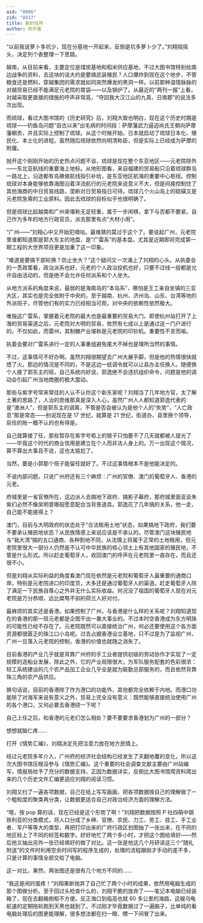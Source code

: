 ```yaml
---
aid: "0006"
zid: "0437"
title: 新的任所
author: 吹牛者
---
```


“以前我说萝卜多坑少，现在分基地一开起来，反倒是坑多萝卜少了。”刘翔摇摇头，决定列个表整理一下思路。

越南，从目前来看，主要定位是煤炭基地和稻米供应基地，不过大图书馆特别给南边战争的资料，去这块的话大约是要搞武装殖民？人口爆炸到现在这个地步，不管粮食还是燃料，穿越集团的需求就如同突然爆发的黑洞一样。以前那种温情脉脉的对越贸易已经不能满足元老院的胃袋――以及锅炉了。从最近的“两刊一报”上看，对越采取更直接的措施的呼声非常高，“夺回我大汉江山的九真、日南郡”的说法多次出现。

而琉球，看过大图书馆的《历史研究》后，刘翔大致也明白，现在这个历史时期是琉球――钓鱼岛问题“自古以来”出毛病的时间段：萨摩藩武力逼迫尚氏王朝向萨摩藩朝贡，并且实际上控制了琉球。从这个时候开始，日本就启动了琉球日本化、殖民化、本土化的进程。虽然随后琉球依然向明清称臣，但是实际上已经成为萨摩的附庸。

抛开这个刚刚开始的历史热点问题不谈，琉球是现在整个东亚地区――元老院除外――东北亚航线的重要海上地标。从地形图看，来自福建的贸易船只沿着琉球群岛一路北上，沿途都有岛礁做航线指引补给，是东亚地区航海的重要中心枢纽。控制琉球对本身能够依靠海图沿着洋流航行的元老院来说意义不大，但是间接控制住了其他海商的中日贸易线路，垄断对日贸易指日可待。琉球几个火山岛上的硫磺又是元老院急需的工业原料。因此去琉球的目标似乎也很明确了。

但是琉球比起越南和广州来堪称无足轻重，属于一步闲棋，拿下与否都不要紧。自己作为多年的地方行政官员，派去那里有点“大材小用”。

“广州――”刘翔心中又开始犯嘀咕。最难猜的莫过于这个了。要说起广州，元老院里谁都知道那是郭大东主的地盘，是“广雷系”的基本盘。尤其是近期即将完成第一期工程的大世界项目更是加重了这一印象。

“难道是要搞干部轮换？防止坐大？”这个疑问又一次涌上了刘翔的心头。从执委会的一贯政策看，政治派系也好，元老的个人政治投机也好，只要不过线一般都是允许自由活动的，但是绝不会允许任何派系和个人坐大。

从地方派系的角度来说，最弱的是海南岛的“本岛系”，哪怕是王工亲自坐镇的三亚大区，其实也是完全依附于中央的，至于越南、杭州、济州岛、山东、台湾等地的外派班子，尽管他们有的实力已经相当可观，对中央的依赖性依然极大。

唯独这广雷系，掌握着元老院的最大也是最重要的贸易大门。即使杭州站打开了上海的贸易渠道之后，元老院对大明的贸易，依然有七成以上是通过这一门户进行的。不仅如此，而雷州，其制糖产业堪称是元老院的印钞机。重要性不言而喻。

执委会要对广雷系进行一定的人事重组避免尾大不掉也是理所当然的事情。

不过，这事情可不好办啊。虽然刘翔很期望去广州大展手脚，但是他的热情很快就熄了火。那边的情况是不同的，不是这边一纸调令就可以让县办主任换人。随便换个人接了郭东主的班，自己系统内好说，郭逸绝不会违抗组织命令，问题是他的调动会引起广州当地商圈的极大震动。

那些与紫字号常来常往的人认不认你这个新东家呢？刘翔当了几年地方官，太了解土著的思路了，人治的思维那真是深入人心，虽然广州人人都知道郭逸代表的是“澳洲人”，但是郭东主的调离，不管是否会被认为是他个人的“失势”，“人亡政息”那是常态――别说现在是 17 世纪，就算是 21 世纪，街道办、县里换个领导，前任的账一概不认的也有得是。

自己就算接了任，那些暂存在紫字号柜上的银子只怕要不了几天就都被人提光了――毕竟这个时代的商业信用是建立在个人而非法人身上的。万一出现这个情况，算不算出大事且不说，这也太尴尬了。

当然，要是小郭那个班子能留任就好了。不过这事情根本不是他能决定的。

不说内部问题，只说广州府还有三个麻烦：广州的官僚、澳门的葡萄牙人、香港的元老。

府城里是一省官僚所在，这边派人去搞地下政府、搞影子幕府，那府城里面衮衮朱紫们必然不像吴明晋哪般愿意配合当背景道具。郭逸花了几年搞的关系，他一走，自己能不能接得上？

澳门，目前与大明政府的状态处于“合法租用土地”状态，如果搞地下政府，我们要不要承认殖民地状态？从民族情感上来说应该是不承认的。尽管澳门这块殖民地与“我大清”搞的五口通商、各种割地不同，从法理上将属于正常的土地租用，但元老院里很大一部分人仍然是不认可中华民族的核心领土上有其他国家的殖民地，不管是什么形式。所以赶走葡萄牙人，收回澳门的呼声在元老院里一直存在，而且还很不小。

但是刘翔从实际利益的角度看澳门现在依然是元老院和葡萄牙人最重要的通商口岸。特别是元老院进口的印度货，大多还是通过葡萄牙人的渠道。赶走葡萄牙人除了满足一下民族自尊心之外并无什么实际收益。何况没了祖国的葡萄牙人现在对元老院是万分恭顺，远比桀骜不驯的荷兰人好对付。

最麻烦的其实还是香港。如果控制了广州，与香港是什么样的关系呢？刘翔知道现在的香港的那一班元老都是企图干出一番大事业的。不过本时空香港成为东方明珠的可能性已经不存在了。元老院既然可以直接统治广州，何必还要使用这个各方面资源都很匮乏的珠江口小岛呢。过去占据香港设立基地，只不过是为了监视广州，广州一旦落入元老院的控制，香港的价值也就随之消失了。

目前香港的产业几乎就是背靠广州府的手工业者提供初级的劳动协作才实现了一定规模的造船业发展，除此之外，它的产业局限很大，为军队服务配套的色彩很浓：轻工系统建设的几个农产品加工企业几乎全是就为联勤总部服务的，而且依然背靠珠三角的农产品供应。

换句话说，目前的香港除了作为港口的功能外，其他都完全依赖于内地。而港口功能除了对海军来说有意义之外，贸易上完全没有意义：既然能够直接统治使用广州的各个港口，又何必要去香港绕一下呢？

自己上任之后，和香港的元老们怎么相处？要不要要求香港划为广州的一部分？

想想就脑仁疼……

打开《情势汇编》，刘翔决定先把注意力放在地方民情上。

经过元老院多年介入，广州府的经济社会结构已经发生了天翻地覆的变化，所以这次大图书馆压根没参与《情势汇编》。这个重要的社会调查文献主要由广州站编写，情报局给予了充分的数据支持。正因为数据详实，反倒比大图书馆爬资料爬出来的几个历史文件汇编更适应刘翔的阅读习惯。

刘翔又扫了一遍各项数据，自己在纸上写写画画，把各项数据按自己的理解做了一个粗粒度的聚类再分类，让数据更适合自己对政治经济方面的理解方法。

“嗯，按 pop 算的话，现在已经是这个形势了啊！”刘翔把数据按照 P 社四萌中钢铁利亚的分类模式，将人口分成了乡绅、官僚、农民、力工、劳工、技工、手工业者、军户等等大的类型，再把打印出来的广府行政区划图抽了一张出来，在不同的地区标上了不同的标签和数字。好好地忙了两个多小时，才把这个图给填好――然后他又抽出另外一张已经填好的做了对比。这一张是他这几个月研读这三个“随礼附送”的文件时利用空余时间写的程序生成的，处理的流程跟刚才手动的差不多，只是计算的事情全部交给了电脑。

这一对比，果然，两张图还是很有几个地方不同的……

“我这是闲的蛋疼！”刘翔果断抛弃了自己忙了两个小时的成果，依然用电脑生成的那个图做分析。至于回过头检查什么的，刘翔干脆的放弃了――笔记本电脑已经装箱了，现在去翻箱倒柜不方便。反正海口到临高也就 60 多公里的海路，这艘乌龟航速的定期拖轮跑到天黑也就到了。不过刚才毕竟数据过了一遍脑子，比单纯的看电脑处理后的图更能理解，很多想法都在扫一眼、瞟一下间冒了出来。
